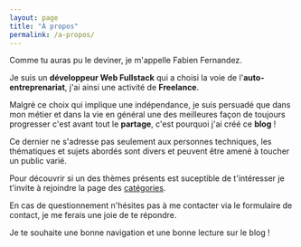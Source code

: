 ```yaml
---
layout: page
title: "À propos"
permalink: /a-propos/
---
```

Comme tu auras pu le deviner, je m'appelle Fabien Fernandez. 

Je suis un **développeur Web Fullstack** qui a choisi la voie de l'**auto-entreprenariat**, j'ai ainsi une activité de **Freelance**. 

Malgré ce choix qui implique une indépendance, je suis persuadé que dans mon métier et dans la vie en général une des meilleures façon de toujours progresser c'est avant tout le **partage**, c'est pourquoi j'ai créé ce **blog** ! 

Ce dernier ne s'adresse pas seulement aux personnes techniques, les thématiques et sujets abordés sont divers et peuvent être amené à toucher un public varié.

Pour découvrir si un des thèmes présents est suceptible de t'intéresser je t'invite à rejoindre la page des [catégories]({{site.baseurl}}/categories).

En cas de questionnement n'hésites pas à me contacter via le formulaire de contact, je me ferais une joie de te répondre.

Je te souhaite une bonne navigation et une bonne lecture sur le blog !
